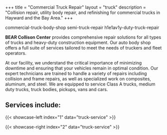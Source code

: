 +++
title = "Commercial Truck Repair"
layout = "truck"
description = "Collision repair, utility body repair, and refinishing for commercial trucks in Hayward and the Bay Area."
+++

commercial-truck-body-shop
semi-truck-repair
h1e1av1y-duty-truck-repair


**BEAR Collison Center** provides comprehensive repair solutions for all types
of trucks and heavy-duty construction equipment. Our auto body shop offers a
full suite of services tailored to meet the needs of truckers and fleet
operators.

At our facility, we understand the critical importance of minimizing downtime
and ensuring that your vehicles remain in optimal condition. Our expert
technicians are trained to handle a variety of repairs including collision and
frame repairs, as well as specialized work on composites, aluminum, and steel.
We are equipped to service Class A trucks, medium duty trucks, truck bodies,
pickups, vans and cars.

## Services include:

{{< showcase-left index="1" data="truck-service" >}}

{{< showcase-right index="2" data="truck-service" >}}
